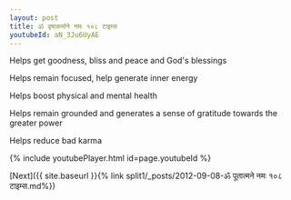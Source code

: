 ```yaml
---
layout: post
title: ॐ वृषाकर्माने नमः १०८ टाइम्स
youtubeId: aN_3Ju6UyAE
---
```

 
 
Helps get goodness, bliss and peace and God's blessings
 
Helps remain focused, help generate inner energy 
 
Helps boost physical and mental health 
 
Helps remain grounded and generates a sense of gratitude towards the greater power 
 
Helps reduce bad karma
 
 
 
 


{% include youtubePlayer.html id=page.youtubeId %}
 
[Next]({{ site.baseurl }}{% link  split1/_posts/2012-09-08-ॐ पूतात्मने नमः १०८ टाइम्स.md%})
 
